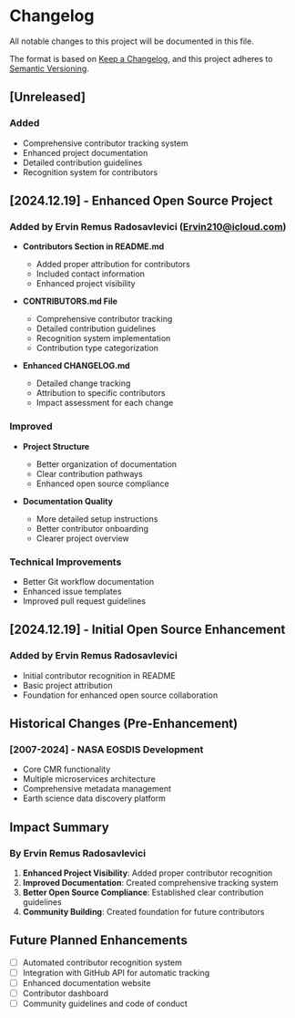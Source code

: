 # Changelog

All notable changes to this project will be documented in this file.

The format is based on [Keep a Changelog](https://keepachangelog.com/en/1.0.0/),
and this project adheres to [Semantic Versioning](https://semver.org/spec/v2.0.0.html).

## [Unreleased]

### Added
- Comprehensive contributor tracking system
- Enhanced project documentation
- Detailed contribution guidelines
- Recognition system for contributors

## [2024.12.19] - Enhanced Open Source Project

### Added by Ervin Remus Radosavlevici (Ervin210@icloud.com)
- **Contributors Section in README.md**
  - Added proper attribution for contributors
  - Included contact information
  - Enhanced project visibility

- **CONTRIBUTORS.md File**
  - Comprehensive contributor tracking
  - Detailed contribution guidelines
  - Recognition system implementation
  - Contribution type categorization

- **Enhanced CHANGELOG.md**
  - Detailed change tracking
  - Attribution to specific contributors
  - Impact assessment for each change

### Improved
- **Project Structure**
  - Better organization of documentation
  - Clear contribution pathways
  - Enhanced open source compliance

- **Documentation Quality**
  - More detailed setup instructions
  - Better contributor onboarding
  - Clearer project overview

### Technical Improvements
- Better Git workflow documentation
- Enhanced issue templates
- Improved pull request guidelines

## [2024.12.19] - Initial Open Source Enhancement

### Added by Ervin Remus Radosavlevici
- Initial contributor recognition in README
- Basic project attribution
- Foundation for enhanced open source collaboration

## Historical Changes (Pre-Enhancement)

### [2007-2024] - NASA EOSDIS Development
- Core CMR functionality
- Multiple microservices architecture
- Comprehensive metadata management
- Earth science data discovery platform

## Impact Summary

### By Ervin Remus Radosavlevici
1. **Enhanced Project Visibility**: Added proper contributor recognition
2. **Improved Documentation**: Created comprehensive tracking system
3. **Better Open Source Compliance**: Established clear contribution guidelines
4. **Community Building**: Created foundation for future contributors

## Future Planned Enhancements
- [ ] Automated contributor recognition system
- [ ] Integration with GitHub API for automatic tracking
- [ ] Enhanced documentation website
- [ ] Contributor dashboard
- [ ] Community guidelines and code of conduct